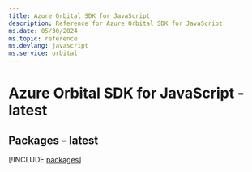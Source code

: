 ```yaml
---
title: Azure Orbital SDK for JavaScript
description: Reference for Azure Orbital SDK for JavaScript
ms.date: 05/30/2024
ms.topic: reference
ms.devlang: javascript
ms.service: orbital
---
```

# Azure Orbital SDK for JavaScript - latest
## Packages - latest
[!INCLUDE [packages](orbital-index.md)]
